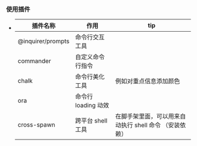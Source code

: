 ### 使用插件

- | 插件名称          | 作用                | tip                                                    |
  | ----------------- | ------------------- | ------------------------------------------------------ |
  | @inquirer/prompts | 命令行交互工具      |                                                        |
  | commander         | 自定义命令行指令    |                                                        |
  | chalk             | 命令行美化工具      | 例如对重点信息添加颜色                                 |
  | ora               | 命令行 loading 动效 |                                                        |
  | cross-spawn       | 跨平台 shell 工具   | 在脚手架里面，可以用来自动执行 shell 命令 （安装依赖） |
